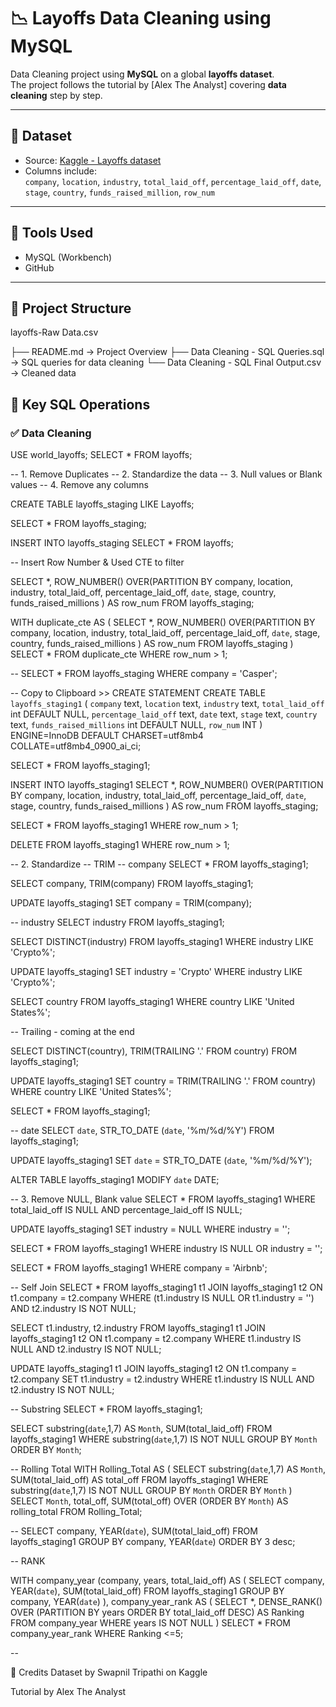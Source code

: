 # 📉 Layoffs Data Cleaning using MySQL

Data Cleaning project using **MySQL** on a global **layoffs dataset**.  
The project follows the tutorial by [Alex The Analyst] covering **data cleaning** step by step.

---

## 📁 Dataset

- Source: [Kaggle - Layoffs dataset](https://www.kaggle.com/datasets/swaptr/layoffs-2022)
- Columns include:  
  `company`, `location`, `industry`, `total_laid_off`, `percentage_laid_off`, `date`, `stage`, `country`, `funds_raised_million`, `row_num`

---

## 🧰 Tools Used

- MySQL (Workbench)
- GitHub

---

## 🔧 Project Structure

layoffs-Raw Data.csv

├── README.md → Project Overview
├── Data Cleaning - SQL Queries.sql → SQL queries for data cleaning
└── Data Cleaning - SQL Final Output.csv → Cleaned data


## 🔎 Key SQL Operations
### ✅ Data Cleaning

USE world_layoffs;
SELECT * FROM layoffs;

-- 1. Remove Duplicates
-- 2. Standardize the data
-- 3. Null values or Blank values
-- 4. Remove any columns

CREATE TABLE layoffs_staging
LIKE Layoffs;

SELECT * FROM layoffs_staging;

INSERT INTO layoffs_staging
SELECT * FROM layoffs;

-- Insert Row Number & Used CTE to filter

SELECT *,
ROW_NUMBER() OVER(PARTITION BY company, location, industry, total_laid_off, percentage_laid_off, `date`, stage, country, funds_raised_millions
) AS row_num
FROM layoffs_staging;

WITH duplicate_cte AS (
SELECT *,
ROW_NUMBER() OVER(PARTITION BY company, location, industry, total_laid_off, percentage_laid_off, `date`, stage, country, funds_raised_millions
) AS row_num
FROM layoffs_staging
)
SELECT * FROM duplicate_cte
WHERE row_num > 1;

--
SELECT * FROM layoffs_staging
WHERE company = 'Casper';

-- Copy to Clipboard >> CREATE STATEMENT
CREATE TABLE `layoffs_staging1` (
  `company` text,
  `location` text,
  `industry` text,
  `total_laid_off` int DEFAULT NULL,
  `percentage_laid_off` text,
  `date` text,
  `stage` text,
  `country` text,
  `funds_raised_millions` int DEFAULT NULL,
  `row_num` INT
) ENGINE=InnoDB DEFAULT CHARSET=utf8mb4 COLLATE=utf8mb4_0900_ai_ci;

SELECT * FROM layoffs_staging1;

INSERT INTO layoffs_staging1
SELECT *,
ROW_NUMBER() OVER(PARTITION BY company, location, industry, total_laid_off, percentage_laid_off, `date`, stage, country, funds_raised_millions
) AS row_num
FROM layoffs_staging;

SELECT * FROM layoffs_staging1
WHERE row_num > 1;

DELETE 
FROM layoffs_staging1
WHERE row_num > 1;
 
-- 2. Standardize
-- TRIM
-- company
SELECT * FROM layoffs_staging1;

SELECT company, TRIM(company)
FROM layoffs_staging1;

UPDATE layoffs_staging1
SET company = TRIM(company);

-- industry 
SELECT industry FROM layoffs_staging1;

SELECT DISTINCT(industry)
FROM layoffs_staging1
WHERE industry LIKE 'Crypto%';

UPDATE layoffs_staging1
SET industry = 'Crypto'
WHERE industry LIKE 'Crypto%';

SELECT country FROM layoffs_staging1
WHERE country LIKE 'United States%';

-- Trailing - coming at the end

SELECT DISTINCT(country), TRIM(TRAILING '.' FROM country)
FROM layoffs_staging1;

UPDATE layoffs_staging1
SET country = TRIM(TRAILING '.' FROM country)
WHERE country LIKE 'United States%';

SELECT * FROM layoffs_staging1;

-- date
SELECT `date`, 
STR_TO_DATE (`date`, '%m/%d/%Y')
FROM layoffs_staging1;

UPDATE layoffs_staging1
SET `date` = STR_TO_DATE (`date`, '%m/%d/%Y');

ALTER TABLE layoffs_staging1
MODIFY `date` DATE;

-- 3. Remove NULL, Blank value
SELECT * FROM layoffs_staging1
WHERE total_laid_off IS NULL AND percentage_laid_off IS NULL;

UPDATE layoffs_staging1
SET industry = NULL
WHERE industry = '';

SELECT * FROM layoffs_staging1
WHERE industry IS NULL OR industry = '';

SELECT * FROM layoffs_staging1
WHERE company = 'Airbnb';

-- Self Join
SELECT *
FROM layoffs_staging1 t1
JOIN layoffs_staging1 t2
ON t1.company = t2.company
WHERE (t1.industry IS NULL OR t1.industry = '')
 AND t2.industry IS NOT NULL;
 
 
SELECT t1.industry, t2.industry
FROM layoffs_staging1 t1
JOIN layoffs_staging1 t2
ON t1.company = t2.company
WHERE t1.industry IS NULL
 AND t2.industry IS NOT NULL;
 
 
UPDATE layoffs_staging1 t1
JOIN layoffs_staging1 t2
ON t1.company = t2.company
SET t1.industry = t2.industry
WHERE t1.industry IS NULL
 AND t2.industry IS NOT NULL;

-- Substring
SELECT * FROM layoffs_staging1;

SELECT substring(`date`,1,7) AS `Month`, SUM(total_laid_off)
FROM layoffs_staging1
WHERE substring(`date`,1,7) IS NOT NULL
GROUP BY `Month`
ORDER BY `Month`;

-- Rolling Total
WITH Rolling_Total AS
(
SELECT substring(`date`,1,7) AS `Month`, SUM(total_laid_off) AS total_off
FROM layoffs_staging1
WHERE substring(`date`,1,7) IS NOT NULL
GROUP BY `Month`
ORDER BY `Month`
) 
SELECT `Month`, total_off, SUM(total_off)
OVER (ORDER BY `Month`) AS rolling_total
FROM Rolling_Total;

--
SELECT company, YEAR(`date`), SUM(total_laid_off)
FROM layoffs_staging1
GROUP BY company, YEAR(`date`)
ORDER BY 3 desc;

-- RANK

WITH company_year
(company, years, total_laid_off) AS
(
SELECT company, YEAR(`date`), SUM(total_laid_off)
FROM layoffs_staging1
GROUP BY company, YEAR(`date`)
), company_year_rank AS
(
SELECT *, DENSE_RANK() OVER (PARTITION BY years ORDER BY total_laid_off DESC) AS Ranking
FROM company_year
WHERE years IS NOT NULL
)
SELECT * FROM company_year_rank
WHERE Ranking <=5;

--

🙌 Credits
Dataset by  Swapnil Tripathi on Kaggle

Tutorial by Alex The Analyst
